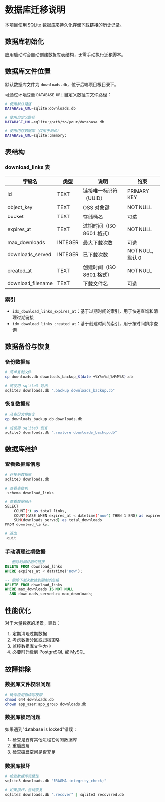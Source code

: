 # 数据库迁移说明

本项目使用 SQLite 数据库来持久化存储下载链接的历史记录。

## 数据库初始化

应用启动时会自动创建数据库表结构，无需手动执行迁移脚本。

## 数据库文件位置

默认数据库文件为 `downloads.db`，位于后端项目根目录下。

可通过环境变量 `DATABASE_URL` 自定义数据库文件路径：

```bash
# 使用默认路径
DATABASE_URL=sqlite:downloads.db

# 使用自定义路径
DATABASE_URL=sqlite:/path/to/your/database.db

# 使用内存数据库（仅用于测试）
DATABASE_URL=sqlite::memory:
```

## 表结构

### download_links 表

| 字段名            | 类型    | 说明                      | 约束             |
| ----------------- | ------- | ------------------------- | ---------------- |
| id                | TEXT    | 链接唯一标识符（UUID）    | PRIMARY KEY      |
| object_key        | TEXT    | OSS 对象键                | NOT NULL         |
| bucket            | TEXT    | 存储桶名                  | 可选             |
| expires_at        | TEXT    | 过期时间（ISO 8601 格式） | NOT NULL         |
| max_downloads     | INTEGER | 最大下载次数              | 可选             |
| downloads_served  | INTEGER | 已下载次数                | NOT NULL, 默认 0 |
| created_at        | TEXT    | 创建时间（ISO 8601 格式） | NOT NULL         |
| download_filename | TEXT    | 下载文件名                | 可选             |

### 索引

- `idx_download_links_expires_at`：基于过期时间的索引，用于快速查询和清理过期链接
- `idx_download_links_created_at`：基于创建时间的索引，用于按时间排序查询

## 数据备份与恢复

### 备份数据库

```bash
# 简单复制文件
cp downloads.db downloads_backup_$(date +%Y%m%d_%H%M%S).db

# 或使用 sqlite3 导出
sqlite3 downloads.db ".backup downloads_backup.db"
```

### 恢复数据库

```bash
# 从备份文件恢复
cp downloads_backup.db downloads.db

# 或使用 sqlite3 恢复
sqlite3 downloads.db ".restore downloads_backup.db"
```

## 数据库维护

### 查看数据库信息

```bash
# 连接到数据库
sqlite3 downloads.db

# 查看表结构
.schema download_links

# 查看数据统计
SELECT
    COUNT(*) as total_links,
    COUNT(CASE WHEN expires_at < datetime('now') THEN 1 END) as expired_links,
    SUM(downloads_served) as total_downloads
FROM download_links;

# 退出
.quit
```

### 手动清理过期数据

```sql
-- 删除时间过期的链接
DELETE FROM download_links
WHERE expires_at < datetime('now');

-- 删除下载次数达到限制的链接
DELETE FROM download_links
WHERE max_downloads IS NOT NULL
  AND downloads_served >= max_downloads;
```

## 性能优化

对于大量数据的场景，建议：

1. 定期清理过期数据
2. 考虑数据分区或归档策略
3. 监控数据库文件大小
4. 必要时升级到 PostgreSQL 或 MySQL

## 故障排除

### 数据库文件权限问题

```bash
# 确保应用有读写权限
chmod 644 downloads.db
chown app_user:app_group downloads.db
```

### 数据库锁定问题

如果遇到"database is locked"错误：

1. 检查是否有其他进程在访问数据库
2. 重启应用
3. 检查磁盘空间是否充足

### 数据库损坏

```bash
# 检查数据库完整性
sqlite3 downloads.db "PRAGMA integrity_check;"

# 如果损坏，尝试恢复
sqlite3 downloads.db ".recover" | sqlite3 recovered.db
```
